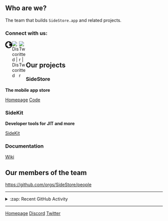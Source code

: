 <!-- 
Docs: How to use GitHub README and actions to auto-generate embedded content.
https://github.com/anuraghazra/github-readme-stats
https://www.youtube.com/watch?v=n6d4KHSKqGk
https://github.com/rahuldkjain/github-profile-readme-generator
 -->

## Who are we?

The team that builds `SideStore.app` and related projects.

### Connect with us:

<!--
[![Website](https://img.shields.io/website?label=sidestore.io&style=for-the-badge&url=https://sidestore.io)](https://sidestore.io)
[![Twitter Follow](https://img.shields.io/twitter/follow/sidestore_io?color=1DA1F2&logo=twitter&style=for-the-badge)](https://twitter.com/intent/follow?original_referer=https%3A%2F%2Fgithub.com%2Fsidestore&screen_name=sidestore)
[![GitHub Followers](https://img.shields.io/github/followers/sidestore?style=for-the-badge)]()
[![GitHub Sponsors](https://img.shields.io/github/sponsors/sidestore?style=for-the-badge
)]() 
-->

[<img align="left" alt="sidestore.io" width="22px" src="https://raw.githubusercontent.com/iconic/open-iconic/master/svg/globe.svg" />][website]
[<img align="left" alt="Discord | Discord" width="22px" src="https://cdn.jsdelivr.net/npm/simple-icons@v3/icons/discord.svg" />][discord]
[<img align="left" alt="Twitter | Twitter" width="22px" src="https://cdn.jsdelivr.net/npm/simple-icons@v3/icons/twitter.svg" />][twitter]

<br />
<br />

## Our projects

### SideStore

__The mobile app store__

[Homepage][website]
[Code][git.sidestore]

### SideKit

__Developer tools for JIT and more__

[SideKit][git.sidekit]

### Documentation

[Wiki][wiki]

## Our members of the team

https://github.com/orgs/SideStore/people

---

<details>
  <summary>:zap: Recent GitHub Activity</summary>

<!--START_SECTION:activity-->
1. 🎉 Merged PR [#43](https://github.com/SideStore/SideStore-Docs/pull/43) in [SideStore/SideStore-Docs](https://github.com/SideStore/SideStore-Docs)
2. 💪 Opened PR [#43](https://github.com/SideStore/SideStore-Docs/pull/43) in [SideStore/SideStore-Docs](https://github.com/SideStore/SideStore-Docs)
3. 🗣 Commented on [#41](https://github.com/SideStore/SideStore-Docs/issues/41) in [SideStore/SideStore-Docs](https://github.com/SideStore/SideStore-Docs)
4. 🗣 Commented on [#41](https://github.com/SideStore/SideStore-Docs/issues/41) in [SideStore/SideStore-Docs](https://github.com/SideStore/SideStore-Docs)
5. 🎉 Merged PR [#42](https://github.com/SideStore/SideStore-Docs/pull/42) in [SideStore/SideStore-Docs](https://github.com/SideStore/SideStore-Docs)
6. 💪 Opened PR [#42](https://github.com/SideStore/SideStore-Docs/pull/42) in [SideStore/SideStore-Docs](https://github.com/SideStore/SideStore-Docs)
7. 🎉 Merged PR [#41](https://github.com/SideStore/SideStore-Docs/pull/41) in [SideStore/SideStore-Docs](https://github.com/SideStore/SideStore-Docs)
8. 💪 Opened PR [#41](https://github.com/SideStore/SideStore-Docs/pull/41) in [SideStore/SideStore-Docs](https://github.com/SideStore/SideStore-Docs)
9. 🎉 Merged PR [#40](https://github.com/SideStore/SideStore-Docs/pull/40) in [SideStore/SideStore-Docs](https://github.com/SideStore/SideStore-Docs)
10. 🗣 Commented on [#40](https://github.com/SideStore/SideStore-Docs/issues/40) in [SideStore/SideStore-Docs](https://github.com/SideStore/SideStore-Docs)
11. 💪 Opened PR [#40](https://github.com/SideStore/SideStore-Docs/pull/40) in [SideStore/SideStore-Docs](https://github.com/SideStore/SideStore-Docs)
12. 🗣 Commented on [#795](https://github.com/SideStore/SideStore/issues/795) in [SideStore/SideStore](https://github.com/SideStore/SideStore)
13. 🗣 Commented on [#799](https://github.com/SideStore/SideStore/issues/799) in [SideStore/SideStore](https://github.com/SideStore/SideStore)
14. 🗣 Commented on [#799](https://github.com/SideStore/SideStore/issues/799) in [SideStore/SideStore](https://github.com/SideStore/SideStore)
15. ❗️ Closed issue [#10](https://github.com/SideStore/anisette-servers/issues/10) in [SideStore/anisette-servers](https://github.com/SideStore/anisette-servers)
16. ❗️ Closed issue [#732](https://github.com/SideStore/SideStore/issues/732) in [SideStore/SideStore](https://github.com/SideStore/SideStore)
17. 🗣 Commented on [#799](https://github.com/SideStore/SideStore/issues/799) in [SideStore/SideStore](https://github.com/SideStore/SideStore)
18. 🗣 Commented on [#792](https://github.com/SideStore/SideStore/issues/792) in [SideStore/SideStore](https://github.com/SideStore/SideStore)
19. ❗️ Closed issue [#792](https://github.com/SideStore/SideStore/issues/792) in [SideStore/SideStore](https://github.com/SideStore/SideStore)
20. 🗣 Commented on [#795](https://github.com/SideStore/SideStore/issues/795) in [SideStore/SideStore](https://github.com/SideStore/SideStore)
<!--END_SECTION:activity-->

</details>

---

[Homepage][patreon] [Discord][discord] [Twitter][twitter]

<!--
- [Patreon][patreon]
- [OpenCollective][opencollective]
- [YouTube][youtube]
-->

[website]: https://sidestore.io
[wiki]: https://wiki.sidestore.io
[twitter]: https://twitter.com/sidestore_io
[discord]: https://discord.gg/sidestore-949183273383395328
[youtube]: https://youtube.com/TODO
[patreon]: https://www.patreon.com/SideStore
[opencollective]: https://opencollective.com/TODO
[git.sidestore]: https://github.com/SideStore/SideStore/
[git.sidekit]: https://github.com/SideStore/SideKit

